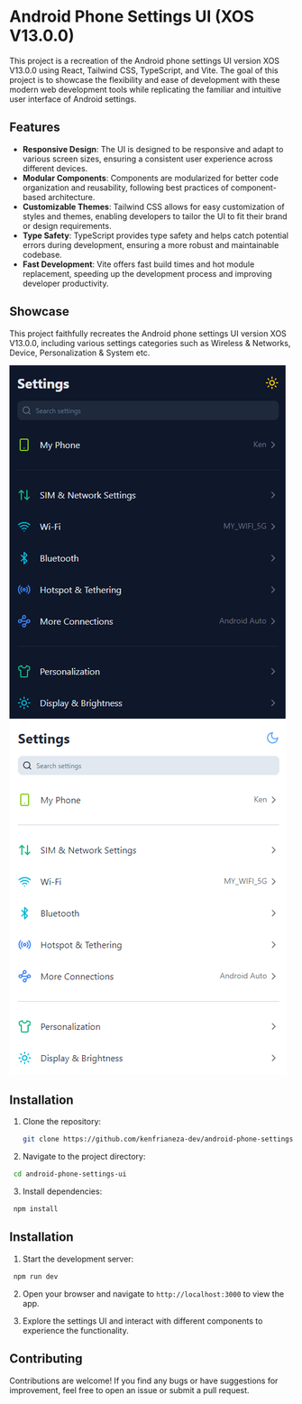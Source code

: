 # Android Phone Settings UI (XOS V13.0.0)

This project is a recreation of the Android phone settings UI version XOS V13.0.0 using React, Tailwind CSS, TypeScript, and Vite. The goal of this project is to showcase the flexibility and ease of development with these modern web development tools while replicating the familiar and intuitive user interface of Android settings.

## Features

- **Responsive Design**: The UI is designed to be responsive and adapt to various screen sizes, ensuring a consistent user experience across different devices.
- **Modular Components**: Components are modularized for better code organization and reusability, following best practices of component-based architecture.
- **Customizable Themes**: Tailwind CSS allows for easy customization of styles and themes, enabling developers to tailor the UI to fit their brand or design requirements.
- **Type Safety**: TypeScript provides type safety and helps catch potential errors during development, ensuring a more robust and maintainable codebase.
- **Fast Development**: Vite offers fast build times and hot module replacement, speeding up the development process and improving developer productivity.

## Showcase

This project faithfully recreates the Android phone settings UI version XOS V13.0.0, including various settings categories such as Wireless & Networks, Device, Personalization & System etc.

![Dark Mode](/public/dark-mode.png)
![Light Mode](/public/light-mode.png)

## Installation

1. Clone the repository:

   ```bash
   git clone https://github.com/kenfrianeza-dev/android-phone-settings-ui.git
   ```

2. Navigate to the project directory:

```bash
 cd android-phone-settings-ui
```

3. Install dependencies:

```bash
 npm install
```

## Installation

1. Start the development server:

```bash
 npm run dev
```

2. Open your browser and navigate to `http://localhost:3000` to view the app.

3. Explore the settings UI and interact with different components to experience the functionality.

## Contributing

Contributions are welcome! If you find any bugs or have suggestions for improvement, feel free to open an issue or submit a pull request.
